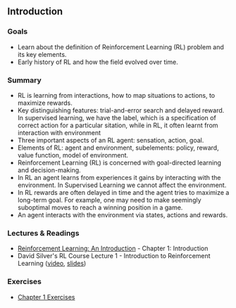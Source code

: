 ## Introduction

### Goals

- Learn about the definition of Reinforcement Learning (RL) problem and its key elements.
- Early history of RL and how the field evolved over time.

### Summary

- RL is learning from interactions, how to map situations to actions, to maximize rewards.
- Key distinguishing features: trial-and-error search and delayed reward. In supervised learning, we have the label,
which is a specification of correct action for a particular sitation, while in RL, it often learnt from interaction with
environment
- Three important aspects of an RL agent: sensation, action, goal.
- Elements of RL: agent and environment, subelements: policy, reward, value function, model of environment.
- Reinforcement Learning (RL) is concerned with goal-directed learning and decision-making.
- In RL an agent learns from experiences it gains by interacting with the environment. In Supervised Learning we cannot affect the environment.
- In RL rewards are often delayed in time and the agent tries to maximize a long-term goal. For example, one may need to make seemingly suboptimal moves to reach a winning position in a game.
- An agent interacts with the environment via states, actions and rewards.

### Lectures & Readings

- [Reinforcement Learning: An Introduction](http://incompleteideas.net/book/bookdraft2018jan1.pdf) - Chapter 1: Introduction
- David Silver's RL Course Lecture 1 - Introduction to Reinforcement Learning ([video](https://www.youtube.com/watch?v=2pWv7GOvuf0), [slides](http://www0.cs.ucl.ac.uk/staff/d.silver/web/Teaching_files/intro_RL.pdf))
<!---
- [OpenAI Gym Tutorial](https://gym.openai.com/docs)
-->

### Exercises

- [Chapter 1 Exercises](Chaper1-Exercises.md)
<!---
- [Work through the OpenAI Gym Tutorial](https://gym.openai.com/docs)
-->
